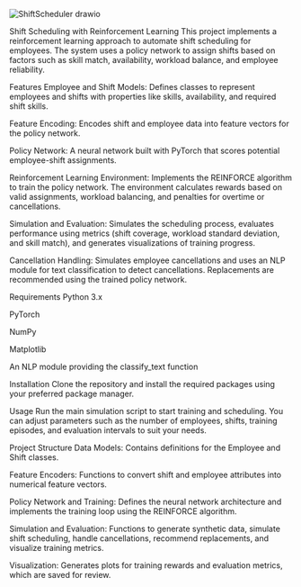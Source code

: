
![ShiftScheduler drawio](https://github.com/user-attachments/assets/87b83b80-94c5-4196-84c0-1dfe778f10fb)

Shift Scheduling with Reinforcement Learning
This project implements a reinforcement learning approach to automate shift scheduling for employees. The system uses a policy network to assign shifts based on factors such as skill match, availability, workload balance, and employee reliability.

Features
Employee and Shift Models:
Defines classes to represent employees and shifts with properties like skills, availability, and required shift skills.

Feature Encoding:
Encodes shift and employee data into feature vectors for the policy network.

Policy Network:
A neural network built with PyTorch that scores potential employee-shift assignments.

Reinforcement Learning Environment:
Implements the REINFORCE algorithm to train the policy network. The environment calculates rewards based on valid assignments, workload balancing, and penalties for overtime or cancellations.

Simulation and Evaluation:
Simulates the scheduling process, evaluates performance using metrics (shift coverage, workload standard deviation, and skill match), and generates visualizations of training progress.

Cancellation Handling:
Simulates employee cancellations and uses an NLP module for text classification to detect cancellations. Replacements are recommended using the trained policy network.

Requirements
Python 3.x

PyTorch

NumPy

Matplotlib

An NLP module providing the classify_text function

Installation
Clone the repository and install the required packages using your preferred package manager.

Usage
Run the main simulation script to start training and scheduling. You can adjust parameters such as the number of employees, shifts, training episodes, and evaluation intervals to suit your needs.

Project Structure
Data Models:
Contains definitions for the Employee and Shift classes.

Feature Encoders:
Functions to convert shift and employee attributes into numerical feature vectors.

Policy Network and Training:
Defines the neural network architecture and implements the training loop using the REINFORCE algorithm.

Simulation and Evaluation:
Functions to generate synthetic data, simulate shift scheduling, handle cancellations, recommend replacements, and visualize training metrics.

Visualization:
Generates plots for training rewards and evaluation metrics, which are saved for review.
